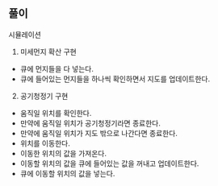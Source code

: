 ## 풀이

시뮬레이션

1. 미세먼지 확산 구현

- 큐에 먼지들을 다 넣는다.
- 큐에 들어있는 먼지들을 하나씩 확인하면서 지도를 업데이트한다.

2. 공기청정기 구현

- 움직일 위치를 확인한다.
- 만약에 움직일 위치가 공기청정기라면 종료한다.
- 만약에 움직일 위치가 지도 밖으로 나간다면 종료한다.
- 위치를 이동한다.
- 이동한 위치의 값을 가져온다.
- 이동할 위치의 값을 큐에 들어있는 값을 꺼내고 업데이트한다.
- 큐에 이동할 위치의 값을 넣는다.
